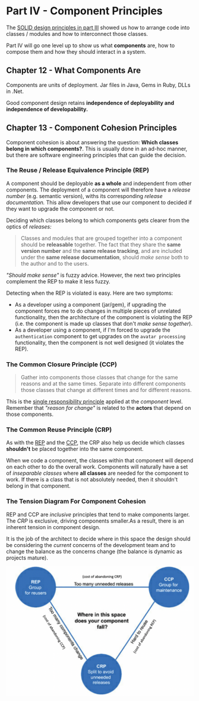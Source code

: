 # Part IV - Component Principles

The [SOLID design principles in part III](part-3-design-principles.md)
showed us how to arrange code into classes / modules and how to
interconnect those classes.

Part IV will go one level up to show us what **components** are, how to
compose them and how they should interact in a system.


## Chapter 12 - What Components Are

Components are units of deployment. Jar files in Java, Gems in Ruby,
DLLs in .Net.

Good component design retains **independence of deployability and
independence of developability.**


## Chapter 13 - Component Cohesion Principles

Component cohesion is about answering the question: **Which classes
belong in which components?**. This is usually done in an ad-hoc manner,
but there are software engineering principles that can guide the
decision.

### The Reuse / Release Equivalence Principle (REP)

A component should be deployable **as a whole** and independent from
other components. The deployment of a component will therefore have a
*release number* (e.g. semantic version), withs its corresponding
*release documentation.* This allow developers that use our component to
decided if they want to upgrade the component or not.

Deciding which classes belong to which components gets clearer from the
optics of *releases:*

> Classes and modules that are grouped together into a component should
> be **releasable** together. The fact that they share the **same
> version number** and the **same release tracking**, and are included
> under the **same release documentation**, should *make sense* both to
> the author and to the users.

*"Should make sense"* is fuzzy advice. However, the next two principles
complement the REP to make it less fuzzy.

Detecting when the REP is violated is easy. Here are two symptoms:
- As a developer using a component (jar/gem), if upgrading the component
  forces me to do changes in multiple pieces of unrelated functionality,
  then the architecture of the component is violating the REP (i.e. the
  component is made up classes that don't *make sense together*).
- As a developer using a component, if I'm forced to upgrade the
  `authentication` component to get upgrades on the `avatar processing`
  functionality, then the component is not well designed (it violates
  the REP).

### The Common Closure Principle (CCP)

> Gather into components those classes that change for the same reasons
> and at the same times. Separate into different components those
> classes that change at different times and for different reasons.

This is the
[single responsibility principle](part-3-design-principles.md#chapter-7---the-single-responsibility-principle)
applied at the *component* level. Remember that *"reason for change"* is
related to the **actors** that depend on those components.

### The Common Reuse Principle (CRP)

As with the [REP](#the-reuse--release-equivalence-principle-rep) and the
[CCP](#the-common-closure-principle-ccp), the CRP also help us decide
which classes **shouldn't** be placed together into the same component.

When we code a component, the classes within that component will depend
on each other to do the overall work. Components will naturally have a
set of *inseparable classes* where **all classes** are needed for the
component to work. If there is a class that is not absolutely needed,
then it shouldn't belong in that component.


### The Tension Diagram For Component Cohesion

REP and CCP are *inclusive* principles that tend to make components
larger. The *CRP* is exclusive, driving components smaller.As a result,
there is an inherent tension in component design.

It is the job of the architect to decide where in this space the design
should be considering the *current* concerns of the development team and
to change the balance as the concerns change (the balance is dynamic as
projects mature).

![tension-diagram-for-component-cohesion.png](images/part-4/tension-diagram-for-component-cohesion.png)
